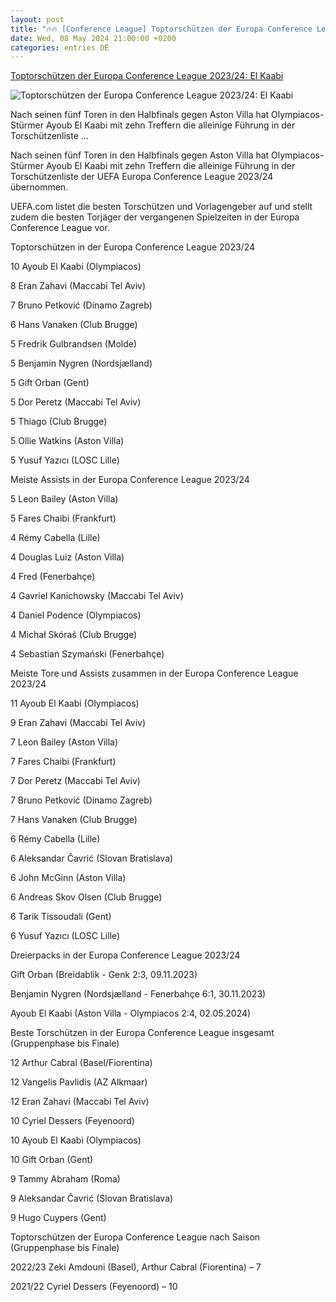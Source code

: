 ```yaml
---
layout: post
title: "🔥🔥 [Conference League] Toptorschützen der Europa Conference League 2023/24: El Kaabi"
date: Wed, 08 May 2024 21:00:00 +0200
categories: entries DE
---
```

[Toptorschützen der Europa Conference League 2023/24: El Kaabi](https://de.uefa.com/uefaeuropaconferenceleague/news/0285-1909f11a93b1-5a108d47cefe-1000--toptorschutze-el-kaabi/)

![Toptorschützen der Europa Conference League 2023/24: El Kaabi](https://editorial.uefa.com/resources/028d-1ad99580273c-049e8d6ccb80-1000/olympiacos_fc_v_aston_villa_semi-final_second_leg_-_uefa_europa_conference_league_2023_24.jpeg)

Nach seinen fünf Toren in den Halbfinals gegen Aston Villa hat Olympiacos-Stürmer Ayoub El Kaabi mit zehn Treffern die alleinige Führung in der Torschützenliste ...

Nach seinen fünf Toren in den Halbfinals gegen Aston Villa hat Olympiacos-Stürmer Ayoub El Kaabi mit zehn Treffern die alleinige Führung in der Torschützenliste der UEFA Europa Conference League 2023/24 übernommen.

UEFA.com listet die besten Torschützen und Vorlagengeber auf und stellt zudem die besten Torjäger der vergangenen Spielzeiten in der Europa Conference League vor.

Toptorschützen in der Europa Conference League 2023/24

10 Ayoub El Kaabi (Olympiacos)

8 Eran Zahavi (Maccabi Tel Aviv)

7 ﻿Bruno Petković (Dinamo Zagreb)

6 Hans Vanaken (Club Brugge)

5 Fredrik Gulbrandsen (Molde)

5 Benjamin Nygren (Nordsjælland)

5 Gift Orban (Gent)

5 Dor Peretz (Maccabi Tel Aviv)

5 Thiago (Club Brugge)

5 Ollie Watkins (Aston Villa)

5 Yusuf Yazıcı (LOSC Lille)

Meiste Assists in der Europa Conference League 2023/24

5 Leon Bailey (Aston Villa)

5 Fares Chaibi (Frankfurt)

4 Rémy Cabella (Lille)

4 Douglas Luiz (Aston Villa)

4 Fred (Fenerbahçe)

4 Gavriel Kanichowsky (Maccabi Tel Aviv)

4 Daniel Podence (Olympiacos)

4 Michał Skóraś (Club Brugge)

4 Sebastian Szymański (Fenerbahçe)

Meiste Tore und Assists zusammen in der Europa Conference League 2023/24

11 Ayoub El Kaabi (Olympiacos)

9 Eran Zahavi (Maccabi Tel Aviv)

7 Leon Bailey (Aston Villa)

7 Fares Chaibi (Frankfurt)

7 Dor Peretz (Maccabi Tel Aviv)

7 ﻿Bruno Petković (Dinamo Zagreb)

7 Hans Vanaken (Club Brugge)

6 Rémy Cabella (Lille)

6 ﻿Aleksandar Čavrić (Slovan Bratislava)

6 John McGinn (Aston Villa)

6 Andreas Skov Olsen (Club Brugge)

6 Tarik Tissoudali (Gent)

6 Yusuf Yazıcı (LOSC Lille)



Dreierpacks in der Europa Conference League 2023/24

Gift Orban (Breidablik - Genk 2:3, 09.11.2023)

Benjamin Nygren (Nordsjælland - Fenerbahçe 6:1, 30.11.2023)

Ayoub El Kaabi (Aston Villa - Olympiacos 2:4, 02.05.2024)

Beste Torschützen in der Europa Conference League insgesamt (Gruppenphase bis Finale)

12 Arthur Cabral (Basel/Fiorentina)

12 Vangelis Pavlidis (AZ Alkmaar)

12 Eran Zahavi (Maccabi Tel Aviv)

10 Cyriel Dessers (Feyenoord)

10 Ayoub El Kaabi (Olympiacos)

10 Gift Orban (Gent)

9 Tammy Abraham (Roma)

9 Aleksandar Čavrić (Slovan Bratislava)

9 Hugo Cuypers (Gent)



Toptorschützen der Europa Conference League nach Saison (Gruppenphase bis Finale)

2022/23 Zeki Amdouni (Basel), Arthur Cabral (Fiorentina)﻿ – 7

2021/22 Cyriel Dessers (Feyenoord) – 10

